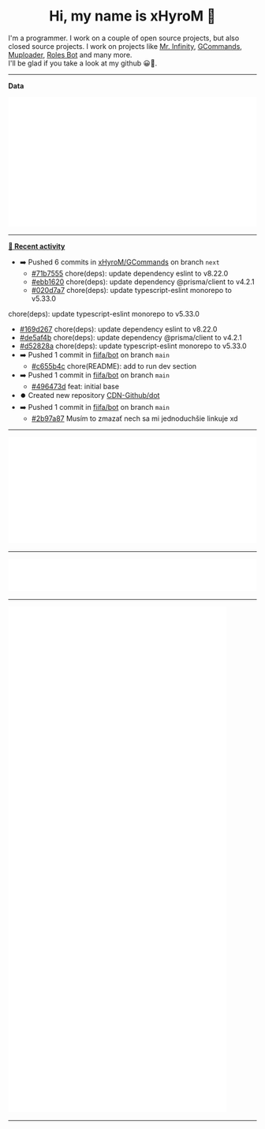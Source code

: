 <p align="center">
    <!-- <img src="https://avatars.githubusercontent.com/u/56601352" width="192" alt="hyro's pfp" /> -->
    <h1 align="center">Hi, my name is xHyroM 👋</h1>
</p>

I'm a programmer. I work on a couple of open source projects, but also closed source projects. I work on projects like [Mr. Infinity](https://discord.com/oauth2/authorize?client_id=720321585625694239&scope=bot%20applications.commands&permissions=8&redirect_uri=https://blobs.gq/imanager&prompt=consent&response_type=code), [GCommands](https://github.com/Garlic-Team/GCommands), [Muploader](https://github.com/xHyroM/Muploader), [Roles Bot](https://github.com/xHyroM/roles-bot) and many more.  
I'll be glad if you take a look at my github 😀👀.

___
**Data**

<img src="https://github.com/xHyroM/xHyroM/blob/master/.cache/base.svg">

___

**[📰 Recent activity](https://github.com/xHyroM)**
* ➡️ Pushed 6 commits in [xHyroM/GCommands](https://github.com/xHyroM/GCommands) on branch `next`
  * [#71b7555](https://github.com/xHyroM/GCommands/commit/71b7555) chore(deps): update dependency eslint to v8.22.0
  * [#ebb1620](https://github.com/xHyroM/GCommands/commit/ebb1620) chore(deps): update dependency @prisma/client to v4.2.1
  * [#020d7a7](https://github.com/xHyroM/GCommands/commit/020d7a7) chore(deps): update typescript-eslint monorepo to v5.33.0

chore(deps): update typescript-eslint monorepo to v5.33.0
  * [#169d267](https://github.com/xHyroM/GCommands/commit/169d267) chore(deps): update dependency eslint to v8.22.0
  * [#de5af4b](https://github.com/xHyroM/GCommands/commit/de5af4b) chore(deps): update dependency @prisma/client to v4.2.1
  * [#d52828a](https://github.com/xHyroM/GCommands/commit/d52828a) chore(deps): update typescript-eslint monorepo to v5.33.0
* ➡️ Pushed 1 commit in [fiifa/bot](https://github.com/fiifa/bot) on branch `main`
  * [#c655b4c](https://github.com/fiifa/bot/commit/c655b4c) chore(README): add to run dev section
* ➡️ Pushed 1 commit in [fiifa/bot](https://github.com/fiifa/bot) on branch `main`
  * [#496473d](https://github.com/fiifa/bot/commit/496473d) feat: initial base
* ⏺️ Created new repository  [CDN-Github/dot](https://github.com/CDN-Github/dot)
* ➡️ Pushed 1 commit in [fiifa/bot](https://github.com/fiifa/bot) on branch `main`
  * [#2b97a87](https://github.com/fiifa/bot/commit/2b97a87) Musím to zmazať nech sa mi jednoduchšie linkuje xd


___

<img src="https://github.com/xHyroM/xHyroM/blob/master/.cache/isocalendar.svg">

___

<img src="https://github.com/xHyroM/xHyroM/blob/master/.cache/languages.svg">

___

<img src="https://github.com/xHyroM/xHyroM/blob/master/.cache/achievements.svg">

___

